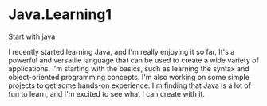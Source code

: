 # Java.Learning1
Start with java

I recently started learning Java, and I'm really enjoying it so far. It's a powerful and versatile language that can be used to create a wide variety of applications. I'm starting with the basics, such as learning the syntax and object-oriented programming concepts. I'm also working on some simple projects to get some hands-on experience. I'm finding that Java is a lot of fun to learn, and I'm excited to see what I can create with it.
